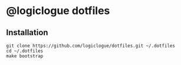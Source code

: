 # @logiclogue dotfiles

## Installation

```
git clone https://github.com/logiclogue/dotfiles.git ~/.dotfiles
cd ~/.dotfiles
make bootstrap
```
